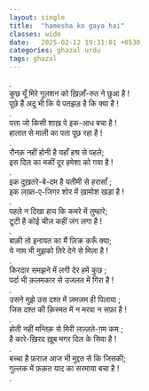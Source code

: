 ```yaml
---
layout: single
title:  "hamesha ko gaya hai"
classes: wide
date:   2025-02-12 19:31:01 +0530
categories: ghazal urdu
tags: ghazal
---
```

.<br>
कुछ यूँ मिरे गुलशन को ख़िज़ाँ-रुत ने छुआ है !<br>
पूछे हैं अदू भी कि ये पतझड़ है कि क्या है !<br>
.<br>
पत्ता जो किसी शाख़ पे इक-आध बचा है !<br>
हालात से माली का पता पूछ रहा है !<br>
.<br>
रौनक़ नहीं होनी है यहाँ हश्र से पहले;<br>
इस दिल का मकीं दूर हमेशा को गया है !<br>
.<br>
इक दुख़तरे-बे-दम है यतीमी से हरासाँ ;<br>
इक लख़्त-ए-जिगर शोर में ख़ामोश खड़ा है !<br>
.<br>
पहले न दिखा हाय कि कमरे में तुम्हारे;<br>
टूटी है कोई चीज़ कहीं ज़ंग लगा है !<br>
.<br>
बाक़ी तो इनायत का मैं ज़िक्र करूँ क्या;<br>
ये नाम भी मुझको तिरे देने से मिला है !<br>
.<br>
किरदार समझने में लगी देर हमें कुछ  ; <br>
पर्दा भी क़लमकार से उजलत में गिरा है !<br>
.<br>
उसने मुझे उस दश्त में ज़मज़म ही पिलाया ;<br>
जिस दश्त की क़िस्मत में न मरवा न सफ़ा है !<br>
.<br>
होती नहीं मन्तिक़ से मिरी लज़्ज़ते-ग़म कम ;<br>
है कारे-ख़िरद ख़ूब मगर दिल के सिवा है !<br>
.<br>
बच्चा है फ़राज़ आज भी मुद्दत से कि जिसकी;<br>
गुल्लक में फ़क़त याद का सरमाया बचा है !<br>
.<br>
